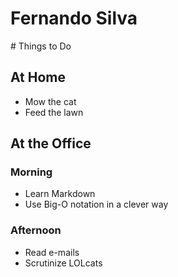 <h1> Fernando Silva</h1>
# Things to Do

## At Home
*    Mow the cat
*    Feed the lawn

## At the Office
### Morning
*    Learn Markdown
*    Use Big-O notation in a clever way
### Afternoon
*    Read e-mails
*    Scrutinize LOLcats
